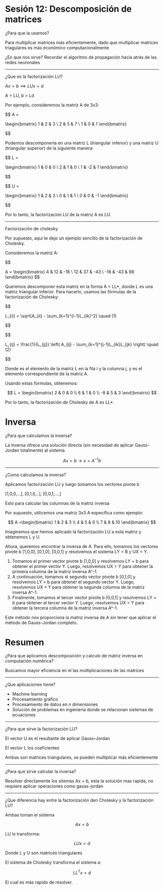 # Sesión 12: Descomposición de matrices

¿Para que la usamos?

Para multiplicar matrices más eficientemente, dado que multiplicar matrices triagulares es más económico computacionalmente

¿En que nos sirve? Recordar el algoritmo de propagación hacia atrás de las redes neuronales

---

¿Que es la factorización LU?

$Ax = b \implies LUx = d$

A = LU, b = Ld

Por ejemplo, consideremos la matriz A de 3x3:

$$
A =

\begin{bmatrix}
1 & 2 & 3 \\
2 & 5 & 7 \\
1 & 0 & 1
\end{bmatrix}

$$

Podemos descomponerla en una matriz L (triangular inferior) y una matriz U (triangular superior) de la siguiente manera:

$$
L =

\begin{bmatrix}
1 & 0 & 0 \\
2 & 1 & 0 \\
1 & -2 & 1
\end{bmatrix}

$$

$$
U =

\begin{bmatrix}
1 & 2 & 3 \\
0 & 1 & 1 \\
0 & 0 & -1
\end{bmatrix}

$$

Por lo tanto, la factorización LU de la matriz A es LU.

---

Factorización de cholesky

Por supuesto, aquí te dejo un ejemplo sencillo de la factorización de Cholesky.

Consideremos la matriz A:

$$

A =
\begin{bmatrix}
4 & 12 & -16 \\
12 & 37 & -43 \\
-16 & -43 & 98
\end{bmatrix}
$$

Queremos descomponer esta matriz en la forma A = LL*, donde L es una matriz triangular inferior. Para hacerlo, usamos las fórmulas de la factorización de Cholesky:

$$

L_{ii} = \sqrt{A_{ii} - \sum_{k=1}^{i-1}L_{ik}^2} \quad (1)

$$

$$

L_{ij} = \frac{1}{L_{jj}} \left( A_{ij} - \sum_{k=1}^{j-1}L_{ik}L_{jk} \right) \quad (2)

$$

Donde  es el elemento de la matriz L en la fila i y la columna j, y es el elemento correspondiente de la matriz A.

Usando estas fórmulas, obtenemos:

$$
L = \begin{bmatrix}
2 & 0 & 0 \\
6 & 1 & 0 \\
-8 & 5 & 3
\end{bmatrix}
$$

Por lo tanto, la factorización de Cholesky de A es LL*.

# Inversa

¿Para que calculamos la inversa?

La inversa ofrece una solucíón directa (sin necesidad de aplicar Gauss-Jordan totalmente) al sistema

$$
Ax = b \rightarrow x = A^{-1}b
$$

---

¿Como calculamos la inversa?

Aplicamos factorización LU y luego tomamos los vectores pivote b

[1,0,0,…], [0,1,0,..], [0,0,1,….]

Esto para calcular las columnas de la matriz inversa

Por supuesto, utilicemos una matriz 3x3 A específica como ejemplo:

$$
A =\begin{bmatrix}
1 & 2 & 3 \\
4 & 5 & 6 \\
7 & 8 & 10
\end{bmatrix}
$$

Imaginemos que hemos aplicado la factorización LU a esta matriz y obtenemos L y U.

Ahora, queremos encontrar la inversa de A. Para ello, tomamos los vectores pivote b [1,0,0], [0,1,0], [0,0,1] y resolvemos el sistema LY = B y UX = Y.

1. Tomamos el primer vector pivote b [1,0,0] y resolvemos LY = b para obtener el primer vector Y. Luego, resolvemos UX = Y para obtener la primera columna de la matriz inversa A^-1.
2. A continuación, tomamos el segundo vector pivote b [0,1,0] y resolvemos LY = b para obtener el segundo vector Y. Luego, resolvemos UX = Y para obtener la segunda columna de la matriz inversa A^-1.
3. Finalmente, tomamos el tercer vector pivote b [0,0,1] y resolvemos LY = b para obtener el tercer vector Y. Luego, resolvemos UX = Y para obtener la tercera columna de la matriz inversa A^-1.

Este método nos proporciona la matriz inversa de A sin tener que aplicar el método de Gauss-Jordan completo.

# Resumen

¿Para que aplicamos descomposición y calculo de matriz inversa en computación numérica?

Buscamos mayor eficiencia en el las multiplicaciones de las matrices

---

¿Que aplicaciones tiene?

- Machine learning
- Procesamiento gráfico
- Procesamiento de datos en n dimensiones
- Solución de problemas en ingenieria donde se relacionan sistemas de ecuaciones

---

¿Para que sirve la factorización LU?

El vector U es el resultante de aplicar Gauss-Jordan

El vector L los coeficientes

Ambas son matrices triangulares, se pueden multiplicar más eficientemente

---

¿Para que sirve calcular la inversa?

Resolver directamente los sitemas Ax = b, esta la solución mas rapida, no requiere aplicar operaciones como gauss-jordan

---

¿Que diferencia hay entre la factorización den Cholesky y la factorización LU?

Ambas toman el sistema

$$
Ax = b
$$

LU lo transforma:

$$
LU x = d
$$

Donde L y U son matrices triangulares

El sistema de Cholesky transforma el sistema a:

$$
LL^T x = d
$$

El cual es más rapido de resolver.